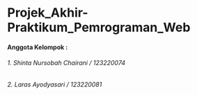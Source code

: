 ﻿# Projek_Akhir-Praktikum_Pemrograman_Web

 #### Anggota Kelompok :
 ###### 1. Shinta Nursobah Chairani / 123220074
 ###### 2. Laras Ayodyasari / 123220081
